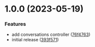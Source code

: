 # 1.0.0 (2023-05-19)


### Features

* add conversations controller ([76f4763](https://github.com/joaofnds/chat/commit/76f476384c84d313f7de788380cce1105f40a843))
* initial release ([393f571](https://github.com/joaofnds/chat/commit/393f571b475d08659da846239714f43bf3c74120))
